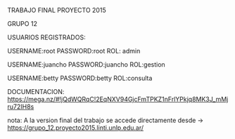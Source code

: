 TRABAJO FINAL PROYECTO 2015

GRUPO 12 

USUARIOS REGISTRADOS:

USERNAME:root       PASSWORD:root      ROL: admin	

USERNAME:juancho    PASSWORD:juancho   ROL:gestion

USERNAME:betty      PASSWORD:betty     ROL:consulta


DOCUMENTACION: https://mega.nz/#!jQdWQRqC!2EqNXV94GjcFmTPKZ1nFrlYPkjq8MK3J_mMjru72IH8s



nota: A la version final del trabajo se accede directamente desde 
->  https://grupo_12.proyecto2015.linti.unlp.edu.ar/ 